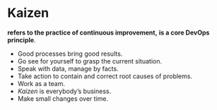 # Kaizen

**refers to the practice of continuous improvement,** **is a core DevOps principle**.



* Good processes bring good results.
* Go see for yourself to grasp the current situation.
* Speak with data, manage by facts.
* Take action to contain and correct root causes of problems.
* Work as a team.
* _Kaizen_ is everybody’s business.
* Make small changes over time.
